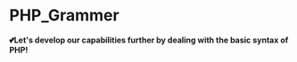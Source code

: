 # PHP_Grammer
<strong>💕Let's develop our capabilities further by dealing with the basic syntax of PHP!</strong>
